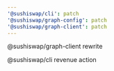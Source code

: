 ```yaml
---
'@sushiswap/cli': patch
'@sushiswap/graph-config': patch
'@sushiswap/graph-client': patch
---
```


@sushiswap/graph-client rewrite

@sushiswap/cli revenue action
